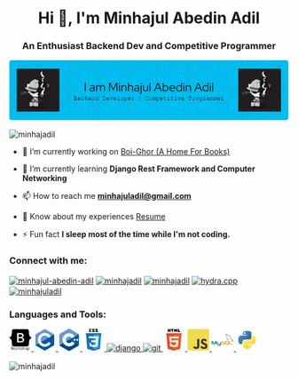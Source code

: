 <h1 align="center">Hi 👋, I'm Minhajul Abedin Adil</h1>
<h3 align="center">An Enthusiast Backend Dev and Competitive Programmer</h3>


![Header](./intercover.png)




<p align="left"> <img src="https://komarev.com/ghpvc/?username=minhajadil&label=Profile%20views&color=0e75b6&style=flat" alt="minhajadil" /> </p>

- 🔭 I’m currently working on [Boi-Ghor (A Home For Books)](https://github.com/minhajadil/Boi-Ghor)

- 🌱 I’m currently learning **Django Rest Framework and Computer Networking**

- 📫 How to reach me **minhajuladil@gmail.com**

- 📄 Know about my experiences [Resume](https://drive.google.com/file/d/1Bsz6_4YnQpou3stOEUHJQ1uobVXxOlzO/view?usp=sharing)

- ⚡ Fun fact **I sleep most of the time while I'm not coding.**

<h3 align="left">Connect with me:</h3>
<p align="left">
<a href="https://linkedin.com/in/minhajul-abedin-adil" target="blank"><img align="center" src="https://raw.githubusercontent.com/rahuldkjain/github-profile-readme-generator/master/src/images/icons/Social/linked-in-alt.svg" alt="minhajul-abedin-adil" height="30" width="40" /></a>
<a href="https://www.codechef.com/users/minhajadil" target="blank"><img align="center" src="https://cdn.jsdelivr.net/npm/simple-icons@3.1.0/icons/codechef.svg" alt="minhajadil" height="30" width="40" /></a>
<a href="https://www.hackerrank.com/minhajadil" target="blank"><img align="center" src="https://raw.githubusercontent.com/rahuldkjain/github-profile-readme-generator/master/src/images/icons/Social/hackerrank.svg" alt="minhajadil" height="30" width="40" /></a>
<a href="https://codeforces.com/profile/hydra.cpp" target="blank"><img align="center" src="https://raw.githubusercontent.com/rahuldkjain/github-profile-readme-generator/master/src/images/icons/Social/codeforces.svg" alt="hydra.cpp" height="30" width="40" /></a>
<a href="https://www.leetcode.com/minhajuladil" target="blank"><img align="center" src="https://raw.githubusercontent.com/rahuldkjain/github-profile-readme-generator/master/src/images/icons/Social/leet-code.svg" alt="minhajuladil" height="30" width="40" /></a>
</p>

<h3 align="left">Languages and Tools:</h3>
<p align="left"> <a href="https://getbootstrap.com" target="_blank" rel="noreferrer"> <img src="https://raw.githubusercontent.com/devicons/devicon/master/icons/bootstrap/bootstrap-plain-wordmark.svg" alt="bootstrap" width="40" height="40"/> </a> <a href="https://www.cprogramming.com/" target="_blank" rel="noreferrer"> <img src="https://raw.githubusercontent.com/devicons/devicon/master/icons/c/c-original.svg" alt="c" width="40" height="40"/> </a> <a href="https://www.w3schools.com/cpp/" target="_blank" rel="noreferrer"> <img src="https://raw.githubusercontent.com/devicons/devicon/master/icons/cplusplus/cplusplus-original.svg" alt="cplusplus" width="40" height="40"/> </a> <a href="https://www.w3schools.com/css/" target="_blank" rel="noreferrer"> <img src="https://raw.githubusercontent.com/devicons/devicon/master/icons/css3/css3-original-wordmark.svg" alt="css3" width="40" height="40"/> </a> <a href="https://www.djangoproject.com/" target="_blank" rel="noreferrer"> <img src="https://cdn.worldvectorlogo.com/logos/django.svg" alt="django" width="40" height="40"/> </a> <a href="https://git-scm.com/" target="_blank" rel="noreferrer"> <img src="https://www.vectorlogo.zone/logos/git-scm/git-scm-icon.svg" alt="git" width="40" height="40"/> </a> <a href="https://www.w3.org/html/" target="_blank" rel="noreferrer"> <img src="https://raw.githubusercontent.com/devicons/devicon/master/icons/html5/html5-original-wordmark.svg" alt="html5" width="40" height="40"/> </a> <a href="https://developer.mozilla.org/en-US/docs/Web/JavaScript" target="_blank" rel="noreferrer"> <img src="https://raw.githubusercontent.com/devicons/devicon/master/icons/javascript/javascript-original.svg" alt="javascript" width="40" height="40"/> </a> <a href="https://www.mysql.com/" target="_blank" rel="noreferrer"> <img src="https://raw.githubusercontent.com/devicons/devicon/master/icons/mysql/mysql-original-wordmark.svg" alt="mysql" width="40" height="40"/> </a> <a href="https://www.python.org" target="_blank" rel="noreferrer"> <img src="https://raw.githubusercontent.com/devicons/devicon/master/icons/python/python-original.svg" alt="python" width="40" height="40"/> </a> </p>

<p><img align="center" src="https://github-readme-stats.vercel.app/api/top-langs?username=minhajadil&show_icons=true&locale=en&layout=compact" alt="minhajadil" /></p>
